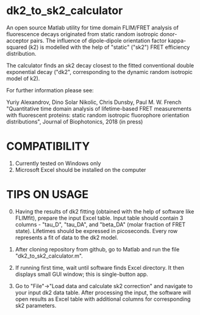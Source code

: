 dk2_to_sk2_calculator
=======


An open source Matlab utility for time domain FLIM/FRET analysis of fluorescence decays originated from static random isotropic donor-acceptor pairs. The influence of dipole-dipole orientation factor kappa-squared (k2) is modelled with the help of "static" ("sk2") FRET efficiency distribution. 

The calculator finds an sk2 decay closest to the fitted conventional double exponential decay ("dk2", corresponding to the dynamic random isotropic model of k2).

For further information please see:

Yuriy Alexandrov, Dino Solar Nikolic, Chris Dunsby, Paul M. W. French
"Quantitative time domain analysis of lifetime-based FRET measurements with fluorescent proteins: static random isotropic fluorophore orientation distributions", 
Journal of Biophotonics, 2018 (in press)


COMPATIBILITY
=======

1. Currently tested on Windows only
2. Microsoft Excel should be installed on the computer


TIPS ON USAGE
=======

0. Having the results of dk2 fitting (obtained with the help of software like FLIMfit), prepare the input Excel table.
Input table should contain 3 columns - "tau_D", "tau_DA", and "beta_DA" (molar fraction of FRET state). Lifetimes should be expressed in picoseconds.  Every row represents a fit of data to the dk2 model. 

1. After cloning repository from github, go to Matlab and run the file "dk2_to_sk2_calculator.m".

2. If running first time, wait until software finds Excel directory. It then displays small GUI window; this is single-button app.

3. Go to "File"->"Load data and calculate sk2 correction" and navigate to your input dk2 data table. 
After processing the input, the software will open results as Excel table with additional columns for corresponding sk2 parameters.



